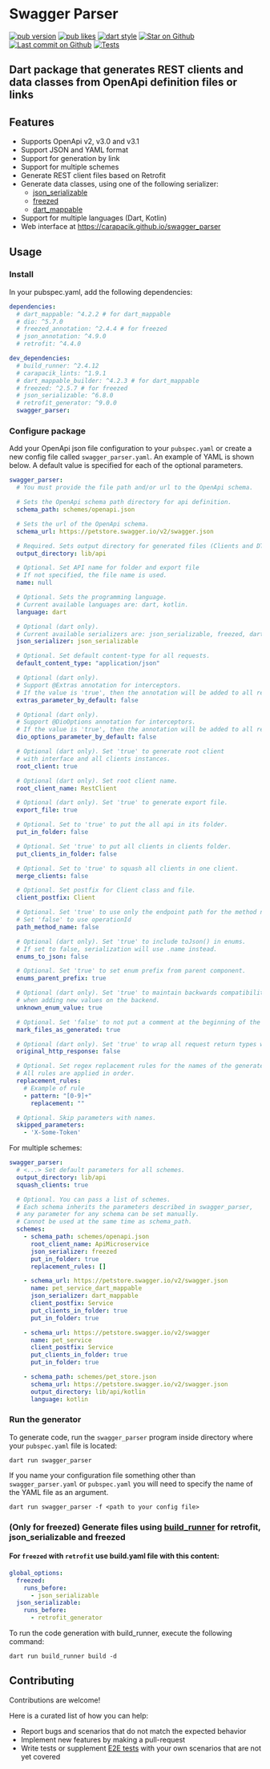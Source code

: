 # Swagger Parser
[![pub version](https://img.shields.io/pub/v/swagger_parser?logo=dart)](https://pub.dev/packages/swagger_parser)
[![pub likes](https://img.shields.io/pub/likes/swagger_parser?logo=dart)](https://pub.dev/packages/swagger_parser)
[![dart style](https://img.shields.io/badge/style-carapacik__lints%20-brightgreen?logo=dart)](https://pub.dev/packages/carapacik_lints)
[![Star on Github](https://img.shields.io/github/stars/Carapacik/swagger_parser?logo=github)](https://github.com/Carapacik/swagger_parser)
[![Last commit on Github](https://img.shields.io/github/last-commit/Carapacik/swagger_parser?logo=github)](https://github.com/Carapacik/swagger_parser)
[![Tests](https://github.com/Carapacik/swagger_parser/actions/workflows/tests.yml/badge.svg?branch=main)](https://github.com/Carapacik/swagger_parser/actions/workflows/tests.yml)
## Dart package that generates REST clients and data classes from OpenApi definition files or links

## Features

- Supports OpenApi v2, v3.0 and v3.1
- Support JSON and YAML format
- Support for generation by link
- Support for multiple schemes
- Generate REST client files based on Retrofit
- Generate data classes, using one of the following serializer:
  - [json_serializable](https://pub.dev/packages/json_serializable)
  - [freezed](https://pub.dev/packages/freezed)
  - [dart_mappable](https://pub.dev/packages/dart_mappable)
- Support for multiple languages (Dart, Kotlin)
- Web interface at https://carapacik.github.io/swagger_parser

## Usage

### Install

In your pubspec.yaml, add the following dependencies:

```yaml
dependencies:
  # dart_mappable: ^4.2.2 # for dart_mappable
  # dio: ^5.7.0
  # freezed_annotation: ^2.4.4 # for freezed
  # json_annotation: ^4.9.0
  # retrofit: ^4.4.0

dev_dependencies:
  # build_runner: ^2.4.12
  # carapacik_lints: ^1.9.1
  # dart_mappable_builder: ^4.2.3 # for dart_mappable
  # freezed: ^2.5.7 # for freezed
  # json_serializable: ^6.8.0
  # retrofit_generator: ^9.0.0
  swagger_parser:
```

### Configure package

Add your OpenApi json file configuration to your `pubspec.yaml` or create a new config file called `swagger_parser.yaml`.
An example of YAML is shown below. A default value is specified for each of the optional parameters.

```yaml
swagger_parser:
  # You must provide the file path and/or url to the OpenApi schema.

  # Sets the OpenApi schema path directory for api definition.
  schema_path: schemes/openapi.json

  # Sets the url of the OpenApi schema.
  schema_url: https://petstore.swagger.io/v2/swagger.json

  # Required. Sets output directory for generated files (Clients and DTOs).
  output_directory: lib/api

  # Optional. Set API name for folder and export file
  # If not specified, the file name is used.
  name: null

  # Optional. Sets the programming language.
  # Current available languages are: dart, kotlin.
  language: dart

  # Optional (dart only).
  # Current available serializers are: json_serializable, freezed, dart_mappable.
  json_serializer: json_serializable

  # Optional. Set default content-type for all requests.
  default_content_type: "application/json"

  # Optional (dart only).
  # Support @Extras annotation for interceptors.
  # If the value is 'true', then the annotation will be added to all requests.
  extras_parameter_by_default: false

  # Optional (dart only).
  # Support @DioOptions annotation for interceptors.
  # If the value is 'true', then the annotation will be added to all requests.
  dio_options_parameter_by_default: false

  # Optional (dart only). Set 'true' to generate root client
  # with interface and all clients instances.
  root_client: true

  # Optional (dart only). Set root client name.
  root_client_name: RestClient

  # Optional (dart only). Set 'true' to generate export file.
  export_file: true

  # Optional. Set to 'true' to put the all api in its folder.
  put_in_folder: false

  # Optional. Set 'true' to put all clients in clients folder.
  put_clients_in_folder: false

  # Optional. Set to 'true' to squash all clients in one client.
  merge_clients: false

  # Optional. Set postfix for Client class and file.
  client_postfix: Client

  # Optional. Set 'true' to use only the endpoint path for the method name.
  # Set 'false' to use operationId
  path_method_name: false

  # Optional (dart only). Set 'true' to include toJson() in enums. 
  # If set to false, serialization will use .name instead.
  enums_to_json: false

  # Optional. Set 'true' to set enum prefix from parent component.
  enums_parent_prefix: true

  # Optional (dart only). Set 'true' to maintain backwards compatibility 
  # when adding new values on the backend.
  unknown_enum_value: true

  # Optional. Set 'false' to not put a comment at the beginning of the generated files.
  mark_files_as_generated: true

  # Optional (dart only). Set 'true' to wrap all request return types with HttpResponse.
  original_http_response: false

  # Optional. Set regex replacement rules for the names of the generated classes/enums.
  # All rules are applied in order.
  replacement_rules:
    # Example of rule
    - pattern: "[0-9]+"
      replacement: ""

  # Optional. Skip parameters with names.
  skipped_parameters:
    - 'X-Some-Token'
```

For multiple schemes:

```yaml
swagger_parser:
  # <...> Set default parameters for all schemes.
  output_directory: lib/api
  squash_clients: true

  # Optional. You can pass a list of schemes. 
  # Each schema inherits the parameters described in swagger_parser,
  # any parameter for any schema can be set manually.
  # Cannot be used at the same time as schema_path.
  schemes:
    - schema_path: schemes/openapi.json
      root_client_name: ApiMicroservice
      json_serializer: freezed
      put_in_folder: true
      replacement_rules: []

    - schema_url: https://petstore.swagger.io/v2/swagger.json
      name: pet_service_dart_mappable
      json_serializer: dart_mappable
      client_postfix: Service
      put_clients_in_folder: true
      put_in_folder: true

    - schema_url: https://petstore.swagger.io/v2/swagger
      name: pet_service
      client_postfix: Service
      put_clients_in_folder: true
      put_in_folder: true

    - schema_path: schemes/pet_store.json
      schema_url: https://petstore.swagger.io/v2/swagger.json
      output_directory: lib/api/kotlin
      language: kotlin
```


### Run the generator
To generate code, run the `swagger_parser` program inside directory where your `pubspec.yaml` file is located:
```shell
dart run swagger_parser
```
If you name your configuration file something other than `swagger_parser.yaml` or `pubspec.yaml` 
you will need to specify the name of the YAML file as an argument.

```shell
dart run swagger_parser -f <path to your config file>
```

### (Only for freezed) Generate files using [build_runner](https://pub.dev/packages/build_runner) for retrofit, json_serializable and freezed
#### For `freezed` with `retrofit` use build.yaml file with this content:
```yaml
global_options:
  freezed:
    runs_before:
      - json_serializable
  json_serializable:
    runs_before:
      - retrofit_generator
```
To run the code generation with build_runner, execute the following command:
```shell
dart run build_runner build -d
```

## Contributing

Contributions are welcome!

Here is a curated list of how you can help:

- Report bugs and scenarios that do not match the expected behavior
- Implement new features by making a pull-request
- Write tests or supplement [E2E tests](https://github.com/Carapacik/swagger_parser/tree/main/swagger_parser/test/e2e) with your own scenarios that are not yet covered
